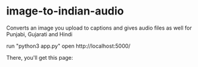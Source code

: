 # image-to-indian-audio
Converts an image you upload to captions and gives audio files as well for Punjabi, Gujarati and Hindi

run "python3 app.py"
open http://localhost:5000/

There, you'll get this page:
